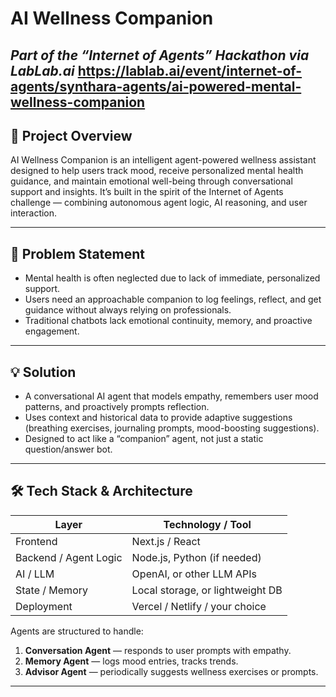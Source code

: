 # AI Wellness Companion  
*Part of the “Internet of Agents” Hackathon via LabLab.ai*
https://lablab.ai/event/internet-of-agents/synthara-agents/ai-powered-mental-wellness-companion
---

## 🎯 Project Overview  
AI Wellness Companion is an intelligent agent-powered wellness assistant designed to help users track mood, receive personalized mental health guidance, and maintain emotional well-being through conversational support and insights. It’s built in the spirit of the Internet of Agents challenge — combining autonomous agent logic, AI reasoning, and user interaction.

---

## 🧠 Problem Statement  
- Mental health is often neglected due to lack of immediate, personalized support.  
- Users need an approachable companion to log feelings, reflect, and get guidance without always relying on professionals.  
- Traditional chatbots lack emotional continuity, memory, and proactive engagement.

---

## 💡 Solution  
- A conversational AI agent that models empathy, remembers user mood patterns, and proactively prompts reflection.  
- Uses context and historical data to provide adaptive suggestions (breathing exercises, journaling prompts, mood-boosting suggestions).  
- Designed to act like a “companion” agent, not just a static question/answer bot.

---

## 🛠️ Tech Stack & Architecture  

| Layer | Technology / Tool |
|-------|--------------------|
| Frontend | Next.js / React |
| Backend / Agent Logic | Node.js, Python (if needed) |
| AI / LLM | OpenAI, or other LLM APIs |
| State / Memory | Local storage, or lightweight DB |
| Deployment | Vercel / Netlify / your choice |

Agents are structured to handle:
1. **Conversation Agent** — responds to user prompts with empathy.  
2. **Memory Agent** — logs mood entries, tracks trends.  
3. **Advisor Agent** — periodically suggests wellness exercises or prompts.

---